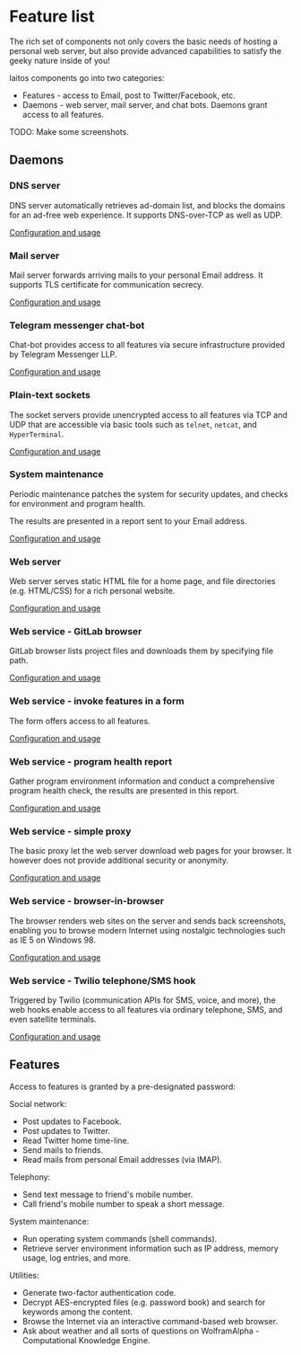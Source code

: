 # Feature list

The rich set of components not only covers the basic needs of hosting a personal web server,
but also provide advanced capabilities to satisfy the geeky nature inside of you!

laitos components go into two categories:
- Features - access to Email, post to Twitter/Facebook, etc.
- Daemons - web server, mail server, and chat bots. Daemons grant access to all features.

TODO: Make some screenshots.

## Daemons

### DNS server
DNS server automatically retrieves ad-domain list, and blocks the domains for an ad-free web experience.
It supports DNS-over-TCP as well as UDP.

[Configuration and usage](https://github.com/HouzuoGuo/laitos/wiki/Daemon:-DNS-server)

### Mail server
Mail server forwards arriving mails to your personal Email address. It supports TLS certificate for communication secrecy.

[Configuration and usage](https://github.com/HouzuoGuo/laitos/wiki/Daemon:-mail-server)

### Telegram messenger chat-bot
Chat-bot provides access to all features via secure infrastructure provided by Telegram Messenger LLP.

[Configuration and usage](https://github.com/HouzuoGuo/laitos/wiki/Daemon:-telegram-chat-bot)

### Plain-text sockets
The socket servers provide unencrypted access to all features via TCP and UDP that are accessible via basic tools such as `telnet`, `netcat`, and `HyperTerminal`.

[Configuration and usage](https://github.com/HouzuoGuo/laitos/wiki/Daemon:-plain-text-sockets)

### System maintenance
Periodic maintenance patches the system for security updates, and checks for environment and program health.

The results are presented in a report sent to your Email address.

[Configuration and usage](https://github.com/HouzuoGuo/laitos/wiki/Daemon:-system-maintenance)

### Web server
Web server serves static HTML file for a home page, and file directories (e.g. HTML/CSS) for a rich personal website.

[Configuration and usage](https://github.com/HouzuoGuo/laitos/wiki/Daemon:-web-server)

### Web service - GitLab browser
GitLab browser lists project files and downloads them by specifying file path.

[Configuration and usage](https://github.com/HouzuoGuo/laitos/wiki/Web-service:-GitLab-browser)

### Web service - invoke features in a form
The form offers access to all features.

[Configuration and usage](https://github.com/HouzuoGuo/laitos/wiki/Web-service:-features-form)

### Web service - program health report
Gather program environment information and conduct a comprehensive program health check, the results are presented in this report.

[Configuration and usage](https://github.com/HouzuoGuo/laitos/wiki/Web-service:-health-report)

### Web service - simple proxy
The basic proxy let the web server download web pages for your browser. It however does not provide additional security or anonymity.

[Configuration and usage](https://github.com/HouzuoGuo/laitos/wiki/Web-service:-simple-proxy)

### Web service - browser-in-browser
The browser renders web sites on the server and sends back screenshots, enabling you to browse modern Internet using nostalgic technologies such as IE 5 on Windows 98.

[Configuration and usage](https://github.com/HouzuoGuo/laitos/wiki/Web-service:-browser-in-browser)

### Web service - Twilio telephone/SMS hook
Triggered by Twilio (communication APIs for SMS, voice, and more), the web hooks enable access to all features via ordinary telephone, SMS, and even satellite terminals.

[Configuration and usage](https://github.com/HouzuoGuo/laitos/wiki/Web-service:-telephone-and-SMS-hook-with-Twilio)

## Features
Access to features is granted by a pre-designated password:

Social network:
- Post updates to Facebook.
- Post updates to Twitter.
- Read Twitter home time-line.
- Send mails to friends.
- Read mails from personal Email addresses (via IMAP).

Telephony:
- Send text message to friend's mobile number.
- Call friend's mobile number to speak a short message.

System maintenance:
- Run operating system commands (shell commands).
- Retrieve server environment information such as IP address, memory usage, log entries, and more.

Utilities:
- Generate two-factor authentication code.
- Decrypt AES-encrypted files (e.g. password book) and search for keywords among the content.
- Browse the Internet via an interactive command-based web browser.
- Ask about weather and all sorts of questions on WolframAlpha - Computational Knowledge Engine.